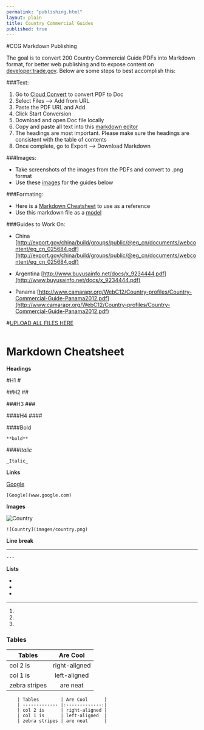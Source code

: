 ```yaml
---
permalink: "publishing.html"
layout: plain
title: Country Commercial Guides 
published: true
---
```


#CCG Markdown Publishing 

The goal is to convert 200 Country Commercial Guide PDFs into Markdown format, for better web publishing and to expose content on [developer.trade.gov](http://developer.trade.gov/). Below are some steps to best accomplish this:

###Text:

1. Go to [Cloud Convert](https://cloudconvert.com/pdf-to-doc) to convert PDF to Doc
2. Select Files --> Add from URL
3. Paste the PDF URL and Add
4. Click Start Conversion
5. Download and open Doc file locally
6. Copy and paste all text into this [markdown editor](http://markable.in/editor/)
7. The headings are most important. Please make sure the headings are consistent with the table of contents
8. Once complete, go to Export --> Download Markdown

###Images:

* Take screenshots of the images from the PDFs and convert to .png format 
* Use these [images](https://drive.google.com/drive/u/1/#folders/0BzuZudIjPPmBZUhjbmtJRzZTTXc/0BzuZudIjPPmBWk0tM0pMdjcyVW8) for the guides below

###Formating:

* Here is a [Markdown Cheatsheet](#cheatsheet) to use as a reference
* Use this markdown file as a [model](https://raw.githubusercontent.com/GovWizely/ccg/gh-pages/_posts/2014-12-15-columbia.md)

###Guides to Work On:

* China [http://export.gov/china/build/groups/public/@eg_cn/documents/webcontent/eg_cn_025684.pdf](http://export.gov/china/build/groups/public/@eg_cn/documents/webcontent/eg_cn_025684.pdf)

* Argentina [http://www.buyusainfo.net/docs/x_9234444.pdf](http://www.buyusainfo.net/docs/x_9234444.pdf)

* Panama [http://www.camarapr.org/WebC12/Country-profiles/Country-Commercial-Guide-Panama2012.pdf](http://www.camarapr.org/WebC12/Country-profiles/Country-Commercial-Guide-Panama2012.pdf)

#[UPLOAD ALL FILES HERE](https://drive.google.com/drive/u/1/#folders/0BzuZudIjPPmBZUhjbmtJRzZTTXc)

[](#tables)
---

<h1 id="cheatsheet" style="margin-top:50px;">Markdown Cheatsheet</h1>


**Headings** 

#H1
	#

##H2
	##

###H3
	###

####H4
	####

####Bold

	**bold**

####_Italic_

	_Italic_

**Links**
 
[Google](www.google.com)

	[Google](www.google.com)

**Images**

![Country](images/uscs.png)

	![Country](images/country.png)

**Line break**

---

	---

**Lists**

* 
* 
* 

---

1. 
2. 
3.

<h3 id="tables" >Tables</h3>

| Tables        | Are Cool      |
| ------------- |:-------------:| 
| col 2 is      | right-aligned | 
| col 1 is      | left-aligned  | 
| zebra stripes | are neat      |


		| Tables        | Are Cool      |
		| ------------- |:-------------:| 
		| col 2 is      | right-aligned | 
		| col 1 is      | left-aligned  | 
		| zebra stripes | are neat      |